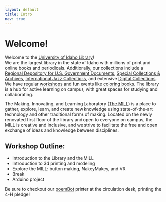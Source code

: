 ```yaml
---
layout: default
title: Intro
nav: true
---
```


# Welcome!

Welcome to the [University of Idaho Library](http://www.lib.uidaho.edu/)!  
We are the largest library in the state of Idaho with millions of print and online books and periodicals.
Additionally, our collections include a [Regional Depository for U.S. Government Documents](http://www.lib.uidaho.edu/find/govdocs/), [Special Collections & Archives](http://www.lib.uidaho.edu/special-collections/), [International Jazz Collections](http://www.ijc.uidaho.edu/), and extensive [Digital Collections](http://www.lib.uidaho.edu/digital/).
We have regular [workshops](http://www.lib.uidaho.edu/services/workshops/resources.html) and fun events like [coloring books](http://www.lib.uidaho.edu/digital/gem/coloring/).
The library is a hub for active learning on campus, with great spaces for studying and collaborating. 

The Making, Innovating, and Learning Laboratory ([The MILL](http://mill.lib.uidaho.edu/)) is a place to gather, explore, learn, and create new knowledge using state-of-the-art technology and other traditional forms of making. 
Located on the newly renovated first floor of the library and open to everyone on campus, the MILL is creative and inclusive, and we strive to facilitate the free and open exchange of ideas and knowledge between disciplines.

## Workshop Outline:

- Introduction to the Library and the MILL
- Introduction to 3d printing and modeling
- Explore the MILL: button making, MakeyMakey, and VR
- Break
- Arduino project

Be sure to checkout our [poemBot](https://github.com/evanwill/poemBot) printer at the circulation desk, printing the 4-H pledge!
